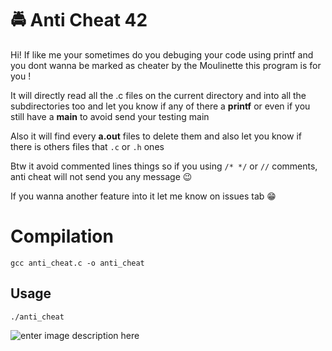 # 🚔 Anti Cheat 42

Hi! If like me your sometimes do you debuging your code using printf and you dont wanna be marked as cheater by the Moulinette this program is for you !

It will directly read all the .c files on the current directory and into all the subdirectories too and let you know if any of there a **printf** or even if you still have a **main** to avoid send your testing main

Also it will find every **a.out** files to delete them and also let you know if there is others files that `.c` or `.h` ones

Btw it avoid commented lines things so if you using `/* */` or `//` comments, anti cheat will not send you any message 😉

If you wanna another feature into it let me know on issues tab 😁

# Compilation

    gcc anti_cheat.c -o anti_cheat

## Usage

    ./anti_cheat

![enter image description here](https://cdn.discordapp.com/attachments/664897058867511328/1150196989343039600/CleanShot_2023-09-10_at_00.31.492x.png)
